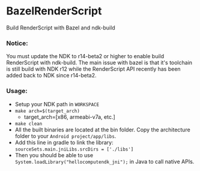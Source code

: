 # BazelRenderScript

Build RenderScript with Bazel and ndk-build

### Notice:
You must update the NDK to r14-beta2 or higher to enable build RenderScript with ndk-build. The main issue with bazel is that it's toolchain is still build with NDK r12 while the RenderScript API recently has been added back to NDK since r14-beta2.

### Usage:
   - Setup your NDK path in `WORKSPACE`
   - `make arch=$(target_arch)` 
      * target_arch=[x86, armeabi-v7a, etc.]
   - `make clean`
   - All the built binaries are located at the bin folder. Copy the architecture folder to your `Android project/app/libs`. 
   - Add this line in gradle to link the library: `sourceSets.main.jniLibs.srcDirs = ['./libs']` 
   - Then you should be able to use `System.loadLibrary("hellocomputendk_jni");` in Java to call native APIs.
